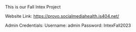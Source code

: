 This is our Fall Intex Project

Website Link: https://provo.socialmediahealth.is404.net/

Admin Credentials:
  Username: admin
  Password: IntexFall2023
